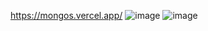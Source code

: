https://mongos.vercel.app/
![image](https://github.com/user-attachments/assets/d019f098-b905-477c-9d2d-7e7695004af2)
![image](https://github.com/user-attachments/assets/f007852d-d026-4d58-ac4c-9fca442c8800)
